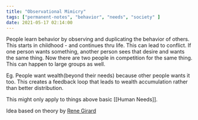 ```yaml
---
title: "Observational Mimicry"
tags: ["permanent-notes", "behavior", "needs", "society" ]
date: 2021-05-17 02:14:00
---
```


People learn behavior by observing and duplicating the behavior of others. This starts in childhood - and continues thru life. This can lead to conflict. If one person wants something, another person sees that desire and wants the same thing. Now there are two people in competition for the same thing. This can happen to large groups as well.

Eg. People want wealth(beyond their needs) because other people wants it too. This creates a feedback loop that leads to wealth accumulation rather than better distribution.

This might only apply to things above basic [[Human Needs]].

Idea based on theory by [Rene Girard](https://en.m.wikipedia.org/wiki/Ren%C3%A9_Girard)